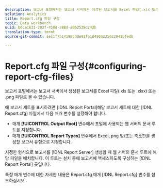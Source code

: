 ```yaml
---
description: 보고서 포털에서는 보고서 서버에서 생성된 보고서를 Excel 파일(.xls 또는 .xlsx) 또는 .png 파일로 볼 수 있습니다.
solution: Analytics
title: Report.cfg 파일 구성
topic: Data workbench
uuid: b6ce1621-283f-458d-a88d-a062539d243b
translation-type: tm+mt
source-git-commit: aec1f7b14198cdde91f61d490a235022943bfedb

---
```



# Report.cfg 파일 구성{#configuring-report-cfg-files}

보고서 포털에서는 보고서 서버에서 생성된 보고서를 Excel 파일(.xls 또는 .xlsx) 또는 .png 파일로 볼 수 있습니다.

에 보고서 세트를 표시하려면 [!DNL Report Portal]해당 보고서 세트에 대한 [!DNL Report.cfg] 파일에서 다음 매개 변수를 설정해야 합니다.

* 매개 **[!UICONTROL Output Root]** 변수에서 포털에 사용되는 웹 서버의 문서 루트를 지정합니다.
* 매개 **[!UICONTROL Report Types]** 변수에서 Excel, png 및/또는 축소판을 생성할 보고서 유형으로 지정합니다.

지정한 형식으로 보고서를 [!DNL Report Server] 생성할 때 웹 서버의 문서 루트에 해당 파일을 배치합니다. 이 루트는 설치 중에 보고서에 액세스하도록 구성하는 [!DNL Report Portal] 곳입니다.

특정 매개 변수에 대한 자세한 내용은 Report.cfg 매개 [!DNL Report.cfg] 변수를 참조하십시오 [](../../../home/c-rpt-oview/c-rpt-param-ref/c-rpt-param.md#concept-838e59d72d3f4cb29ee15f5c7eb0ceff).
